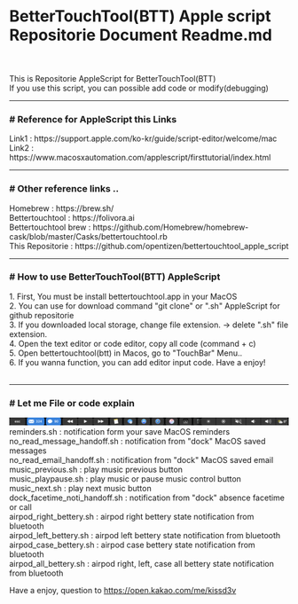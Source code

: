<h1>BetterTouchTool(BTT) Apple script Repositorie Document Readme.md</h1><br>
<br>
This is Repositorie AppleScript for BetterTouchTool(BTT) <br>
If you use this script, you can possible add code or modify(debugging)
                                        <hr><h3># Reference for AppleScript this Links</h3>
Link1 : https://support.apple.com/ko-kr/guide/script-editor/welcome/mac <br>
Link2 : https://www.macosxautomation.com/applescript/firsttutorial/index.html 
                                        <hr><h3># Other reference links ..</h3>
Homebrew : https://brew.sh/<br>
Bettertouchtool : https://folivora.ai<br>
Bettertouchtool brew : https://github.com/Homebrew/homebrew-cask/blob/master/Casks/bettertouchtool.rb<br>
This Repositorie : https://github.com/opentizen/bettertouchtool_apple_script 
                                        <hr><h3># How to use BetterTouchTool(BTT) AppleScript</h3>
1. First, You must be install bettertouchtool.app in your MacOS<br>
2. You can use for download command "git clone" or ".sh" AppleScript for github repositorie<br>
3. If you downloaded local storage, change file extension. -> delete ".sh" file extension. <br>
4. Open the text editor or code editor, copy all code (command + c)<br>
5. Open bettertouchtool(btt) in Macos, go to "TouchBar" Menu..<br>
6. If you wanna function, you can add editor input code. Have a enjoy!<br>
<br>
                                        <hr><h3># Let me File or code explain</h3>
<img src="https://github.com/opentizen/bettertouchtool_apple_script/blob/master/images/touchbar_1.png">
reminders.sh : notification form your save MacOS reminders<br>
no_read_message_handoff.sh : notification from "dock" MacOS saved messages<br>
no_read_email_handoff.sh : notification from "dock" MacOS saved email<br>
music_previous.sh : play music previous button<br>
music_playpause.sh : play music or pause music control button<br>
music_next.sh : play next music button<br>
dock_facetime_noti_handoff.sh : notification from "dock" absence facetime or call<br>
airpod_right_bettery.sh : airpod right bettery state notification from bluetooth<br>
airpod_left_bettery.sh : airpod left bettery state notification from bluetooth<br>
airpod_case_bettery.sh : airpod case bettery state notification from bluetooth<br>
airpod_all_bettery.sh : airpod right, left, case all bettery state notification from bluetooth<br>

Have a enjoy, question to https://open.kakao.com/me/kissd3v